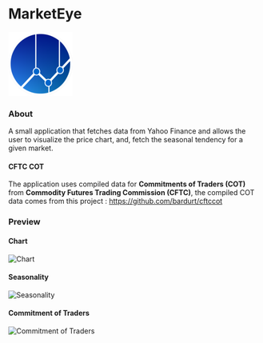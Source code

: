 # MarketEye

![logo](https://github.com/bardurt/marketeye/blob/master/client/src/main/resources/icon.png)
### About
A small application that fetches data from Yahoo Finance and allows the user to visualize the price chart, and, fetch the seasonal tendency for a given market.

#### CFTC COT
The application uses compiled data for <b>Commitments of Traders (COT)</b> from <b>Commodity Futures Trading Commission (CFTC)</b>, the compiled COT data comes from this project : https://github.com/bardurt/cftccot

### Preview
#### Chart
![Chart](https://github.com/bardurt/stockanalyser/blob/master/images/preview_1.png)

#### Seasonality
![Seasonality](https://github.com/bardurt/stockanalyser/blob/master/images/preview_2.png)

#### Commitment of Traders
![Commitment of Traders](https://github.com/bardurt/stockanalyser/blob/master/images/preview_3.png)
